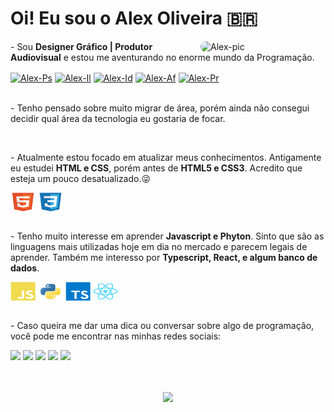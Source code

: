 <h1>Oi! Eu sou o Alex Oliveira 🇧🇷 </h1>

<a href="#" target="_black"><img align="right" alt="Alex-pic" width="200" style="border-radius: 50px;" src="https://cdn.discordapp.com/attachments/338764051985203222/1003757169251983500/download20220705202021.gif" target="_blank"></a>

<p>- Sou <strong>Designer Gráfico | Produtor Audiovisual</strong> e estou me aventurando no enorme mundo da Programação.
<div style="display: inline_block">
    <a href="#" target="_blank"><img alt="Alex-Ps" align="center" src="https://img.shields.io/badge/Adobe%20Photoshop-31A8FF?style=for-the-badge&logo=Adobe%20Photoshop&logoColor=black" target="_blank"></a>
    <a href="#" target="_blank"><img alt="Alex-Il" align="center" src="https://img.shields.io/badge/Adobe%20Illustrator-FF9A00?style=for-the-badge&logo=adobe%20illustrator&logoColor=white" target="_blank"></a>
    <a href="#" target="_blank"><img alt="Alex-Id" align="center" src="https://img.shields.io/badge/Adobe%20InDesign-FF3366?style=for-the-badge&logo=Adobe%20InDesign&logoColor=white" target="_blank"></a>
    <a href="#" target="_blank"><img alt="Alex-Af" align="center" src="https://img.shields.io/badge/Adobe%20after%20affects-CF96FD?style=for-the-badge&logo=Adobe%20after%20effects&logoColor=393665" target="_blank"></a>
    <a href="#" target="_blank"><img alt="Alex-Pr" align="center" src="https://img.shields.io/badge/Adobe%20Premiere%20Pro-9999FF?style=for-the-badge&logo=Adobe%20Premiere%20Pro&logoColor=white" target="_blank"></a>
</div><br></p>

<p>- Tenho pensado sobre muito migrar de área, porém ainda não consegui decidir qual área da tecnologia eu gostaria de focar.</p><br>

<p>- Atualmente estou focado em atualizar meus conhecimentos. Antigamente eu estudei <strong>HTML e CSS</strong>, porém antes de <strong>HTML5 e CSS3</strong>. Acredito que esteja um pouco desatualizado.😜
<div style="display: inline_block">
  <a href="#" target="_blank"><img align="center" alt="Alex-HTML" height="30" width="40" src="https://raw.githubusercontent.com/devicons/devicon/master/icons/html5/html5-original.svg"></a>
  <a href="#" target="_blank"><img align="center" alt="Alex-CSS" height="30" width="40" src="https://raw.githubusercontent.com/devicons/devicon/master/icons/css3/css3-original.svg"></a>
</div><br></p>

<p>- Tenho muito interesse em aprender <strong>Javascript e Phyton</strong>. Sinto que são as linguagens mais utilizadas hoje em dia no mercado e parecem legais de aprender. Também me interesso por <strong>Typescript, React, e algum banco de dados</strong>.
<div style="display: inline_block">
  <a href="#" target="_blank"><img align="center" alt="Alex-Js" height="30" width="40" src="https://raw.githubusercontent.com/devicons/devicon/master/icons/javascript/javascript-plain.svg"></a>
  <a href="#" target="_blank"><img align="center" alt="Alex-Python" height="30" width="40" src="https://raw.githubusercontent.com/devicons/devicon/master/icons/python/python-original.svg"></a>
  <a href="#" target="_blank"><img align="center" alt="Alex-Ts" height="30" width="40" src="https://raw.githubusercontent.com/devicons/devicon/master/icons/typescript/typescript-plain.svg"></a>
  <a href="#" target="_blank"><img align="center" alt="Alex-React" height="30" width="40" src="https://raw.githubusercontent.com/devicons/devicon/master/icons/react/react-original.svg"></a>
</div><br></p>

<p>- Caso queira me dar uma dica ou conversar sobre algo de programação, você pode me encontrar nas minhas redes sociais:
<div> 
  <a href="https://www.instagram.com/soualexoliveira" target="_blank"><img src="https://img.shields.io/badge/-Instagram-%23E4405F?style=for-the-badge&logo=instagram&logoColor=white" target="_blank"></a>
  <a href="https://twitter.com/alexomelhor_" target="_blank"><img src="https://img.shields.io/badge/Twitter-1DA1F2?style=for-the-badge&logo=twitter&logoColor=white" target="_blank"></a>
  <a href="https://www.behance.net/Alex_Oliveira" target="_blank"><img src="https://img.shields.io/badge/-Behance-blue?style=for-the-badge&logo=behance&logoColor=white" target="_blank"></a>
  <a href="mailto:alexs.oliveira1998@gmail.com" target="_blank"><img src="https://img.shields.io/badge/Gmail-D14836?style=for-the-badge&logo=gmail&logoColor=white" target="_blank"></a>
  <a href="http://api.whatsapp.com/send?1=pt_BR&phone=5511978030636" target="_blank"><img src="https://img.shields.io/badge/WhatsApp-25D366?style=for-the-badge&logo=whatsapp&logoColor=white" target="_blank"></a>
</div><br><br></p>

<div align="center">
  <a href="https://github.com/soualexoliveira">
  <img height="150em" src="https://github-readme-stats.vercel.app/api/top-langs/?username=soualexoliveira&layout=compact&langs_count=7&theme=github_dark&locale=pt-br"/>
</div>
